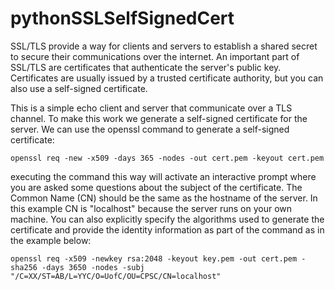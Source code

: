 # pythonSSLSelfSignedCert

SSL/TLS provide a way for clients and servers to establish a shared secret to secure their communications over the internet.
An important part of SSL/TLS are certificates that authenticate the server's public key. Certificates are usually issued by a
trusted certificate authority, but you can also use a self-signed certificate.

This is a simple echo client and server that communicate over a TLS channel. To make this work we generate a self-signed certificate for the server. We can use the openssl command to generate a self-signed certificate:


`openssl req -new -x509 -days 365 -nodes -out cert.pem -keyout cert.pem`

executing the command this way will activate an interactive prompt where you are asked some questions about the subject of the certificate. The Common Name (CN) should be the same as the hostname of the server. In this example CN is "localhost" because the server runs on your own machine. 
You can also explicitly specify the algorithms used to generate the certificate and provide the identity information as part of the command as in the example below:

`openssl req -x509 -newkey rsa:2048 -keyout key.pem -out cert.pem -sha256 -days 3650 -nodes -subj "/C=XX/ST=AB/L=YYC/O=UofC/OU=CPSC/CN=localhost"`
